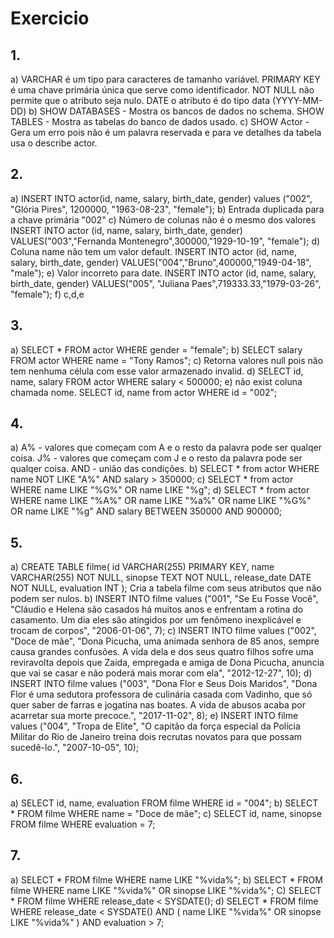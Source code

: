 # Exercicio

## 1.
a)  VARCHAR é um tipo para caracteres de tamanho variável.
    PRIMARY KEY é uma chave primária única que serve como identificador.
    NOT NULL não permite que o atributo seja nulo.
    DATE o atributo é do tipo data (YYYY-MM-DD)
b)  SHOW DATABASES - Mostra os bancos de dados no schema.
    SHOW TABLES - Mostra as tabelas do banco de dados usado.
c)  SHOW Actor - Gera um erro pois não é um palavra reservada e para ve detalhes da tabela usa o describe actor.

## 2.
a)  INSERT INTO actor(id, name, salary, birth_date, gender) values ("002", "Glória Pires", 1200000, "1963-08-23", "female");
b)  Entrada duplicada para a chave primária "002"
c)  Número de colunas não é o mesmo dos valores
INSERT INTO actor (id, name, salary, birth_date, gender) VALUES("003","Fernanda Montenegro",300000,"1929-10-19", "female");
d)  Coluna name não tem um valor default.
INSERT INTO actor (id, name, salary, birth_date, gender) VALUES("004","Bruno",400000,"1949-04-18", "male");
e)  Valor incorreto para date.
INSERT INTO actor (id, name, salary, birth_date, gender) VALUES("005", "Juliana Paes",719333.33,"1979-03-26", "female");
f) c,d,e

## 3.
a)  SELECT * FROM actor WHERE gender = "female";
b)  SELECT salary FROM actor WHERE name = "Tony Ramos";
c)  Retorna valores null pois não tem nenhuma célula com esse valor armazenado invalid.
d)  SELECT id, name, salary FROM actor WHERE salary < 500000;
e)  não exist coluna chamada nome.
SELECT id, name from actor WHERE id = "002";

## 4.
a)  A% - valores que começam com A e o resto da palavra pode ser qualqer coisa.
    J% - valores que começam com J e o resto da palavra pode ser qualqer coisa.
    AND - união das condições.
b)  SELECT * from actor WHERE name NOT LIKE "A%" AND salary > 350000;
c)  SELECT * from actor WHERE name LIKE "%G%" OR name LIKE "%g";
d)  SELECT * from actor WHERE name LIKE "%A%" OR name LIKE "%a%" OR name LIKE "%G%" OR name LIKE "%g" AND salary BETWEEN 350000 AND 900000;

## 5. 
a)  CREATE TABLE filme(
    	id VARCHAR(255) PRIMARY KEY,
        name VARCHAR(255) NOT NULL,
        sinopse TEXT NOT NULL,
        release_date DATE NOT NULL,
        evaluation INT
);
Cria a tabela filme com seus atributos que não podem ser nulos.
b)  INSERT INTO filme values ("001", "Se Eu Fosse Você", "Cláudio e Helena são casados há muitos anos e enfrentam a rotina do casamento. Um dia eles são atingidos por um fenômeno inexplicável e trocam de corpos", "2006-01-06", 7);
c)  INSERT INTO filme values ("002", "Doce de mãe", "Dona Picucha, uma animada senhora de 85 anos, sempre causa grandes confusões. A vida dela e dos seus quatro filhos sofre uma reviravolta depois que Zaida, empregada e amiga de Dona Picucha, anuncia que vai se casar e não poderá mais morar com ela", "2012-12-27", 10);
d)  INSERT INTO filme values ("003", "Dona Flor e Seus Dois Maridos", "Dona Flor é uma sedutora professora de culinária casada com Vadinho, que só quer saber de farras e jogatina nas boates. A vida de abusos acaba por acarretar sua morte precoce.", "2017-11-02", 8);
e)  INSERT INTO filme values ("004", "Tropa de Elite", "O capitão da força especial da Polícia Militar do Rio de Janeiro treina dois recrutas novatos para que possam sucedê-lo.", "2007-10-05", 10);

## 6.
a)  SELECT id, name, evaluation FROM filme WHERE id = "004";
b)  SELECT * FROM filme WHERE name = "Doce de mãe";
c)  SELECT id, name, sinopse FROM filme WHERE evaluation = 7;

## 7.
a)  SELECT * FROM filme WHERE name LIKE "%vida%";
b)  SELECT * FROM filme WHERE name LIKE "%vida%" OR sinopse LIKE "%vida%";
C)  SELECT * FROM filme WHERE release_date < SYSDATE();
d)  SELECT * FROM filme WHERE release_date < SYSDATE() AND ( name LIKE "%vida%" OR sinopse LIKE "%vida%" ) AND evaluation > 7;